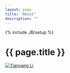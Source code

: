 ```yaml
---
layout: page
title: "About"
description: ""
---
```

{% include JB/setup %}

<div class="unit-head">
	<div class="unit-inner unit-head-inner">
		<h1 class="h2 entry-title">{{ page.title }}</h1>
	</div><!- unit-inner ->
</div><!- unit-head ->

<a id="lty" href="http://li-tianyang.com/"><img style="display: inline;" src="http://li-tianyang.com/img/long/lty.jpg" alt="Tianyang Li"></a>


